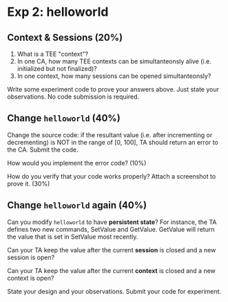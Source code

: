 # Exp 2: helloworld

## Context & Sessions (20%)

1. What is a TEE "context"? 
2. In one CA, how many TEE contexts can be simultanteonsly alive (i.e. initialized but not finalized)?
3. In one context, how many sessions can be opened simultanteonsly? 

Write some experiment code to prove your answers above. Just state your observations. No code submission is required. 



## Change `helloworld` (40%)

Change the source code: if the resultant value (i.e. after incrementing or decrementing) is NOT in the range of [0, 100], TA should return an error to the CA. Submit the code. 

How would you implement the error code?  (10%)

How do you verify that your code works properly? Attach a screenshot to prove it. (30%)



## Change `helloworld` again (40%)

Can you modify `helloworld` to have **persistent state**? For instance, the TA defines two new commands, SetValue and GetValue. GetValue will return the value that is set in SetValue most recently. 

Can your TA keep the value after the current **session** is closed and a new session is open? 

Can your TA keep the value after the current **context** is closed and a new context is open? 

State your design and your observations. Submit your code for experiment. 



